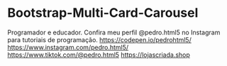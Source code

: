 # Bootstrap-Multi-Card-Carousel
Programador e educador. Confira meu perfil @pedro.html5 no Instagram para tutoriais de programação.
https://codepen.io/pedrohtml5/
https://www.instagram.com/pedro.html5/
https://www.tiktok.com/@pedro.html5
https://lojascriada.shop
